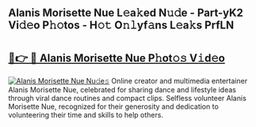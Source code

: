 ## Alanis Morisette Nue L𝚎a𝚔ed N𝚞𝚍e - Part-yK2 Vi𝚍𝚎o P𝚑𝚘tos - H𝚘𝚝 O𝚗𝚕yf𝚊ns L𝚎a𝚔s PrfLN

# <h2><a href="http://kfcbccs.oniu.top/?m=Alanis+Morisette+Nue">🔗👉 🔴 Alanis Morisette Nue P𝚑ot𝚘𝚜 V𝚒d𝚎o</a></h2>

[![Alanis Morisette Nue Nu𝚍e𝚜](https://i.imgur.com/0qMVB7G.gif)](http://kfcbccs.oniu.top/?m=Alanis+Morisette+Nue)
Online creator and multimedia entertainer Alanis Morisette Nue, celebrated for sharing dance and lifestyle ideas through viral dance routines and compact clips. Selfless volunteer Alanis Morisette Nue, recognized for their generosity and dedication to volunteering their time and skills to help others.  
